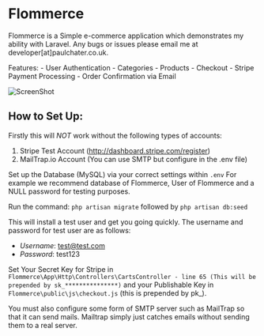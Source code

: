# Flommerce

Flommerce is a Simple e-commerce application which demonstrates my ability with Laravel. Any bugs or issues please email me at developer[at]paulchater.co.uk.

Features:
	- User Authentication
	- Categories
	- Products
	- Checkout
    - Stripe Payment Processing
    - Order Confirmation via Email

![ScreenShot](https://raw.githubusercontent.com/pchater/flommerce.dev/master/public/img/stripe-payment-success-scrot.png)

How to Set Up:
---
Firstly this will *NOT* work without the following types of accounts:
1. Stripe Test Account (http://dashboard.stripe.com/register)
2. MailTrap.io Account (You can use SMTP but configure in the .env file)

Set up the Database (MySQL) via your correct settings within `.env`
For example we recommend database of Flommerce, User of Flommerce and a NULL password for testing purposes.

Run the command: `php artisan migrate` followed by `php artisan db:seed`

This will install a test user and get you going quickly. The username and password for test user are as follows:
* *Username*: test@test.com
* *Password*: test123

Set Your Secret Key for Stripe in `Flommerce\App\Http\Controllers\CartsController - line 65
(This will be prepended by sk_***************)` and your Publishable Key in `Flommerce\public\js\checkout.js` (this is prepended by pk_).

You must also configure some form of SMTP server such as MailTrap so that it can send mails. Mailtrap simply just catches emails without sending them to a real server.
